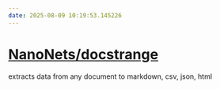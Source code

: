 ```yaml
---
date: 2025-08-09 10:19:53.145226
---
```


# [NanoNets/docstrange](https://github.com/NanoNets/docstrange)

extracts data from any document to markdown, csv, json, html